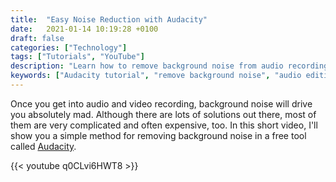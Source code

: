 ```yaml
---
title:  "Easy Noise Reduction with Audacity"
date:   2021-01-14 10:19:28 +0100
draft: false
categories: ["Technology"]
tags: ["Tutorials", "YouTube"]
description: "Learn how to remove background noise from audio recordings using the free software Audacity. This simple tutorial shows you an easy method to clean up your audio without expensive tools or complicated processes."
keywords: ["Audacity tutorial", "remove background noise", "audio editing", "free audio software", "noise removal", "clean audio recording", "Audacity noise reduction", "podcast editing"]
---
```


Once you get into audio and video recording, background noise will drive you absolutely mad. Although there are lots of solutions out there, most of them are very complicated and often expensive, too. In this short video, I'll show you a simple method for removing background noise in a free tool called [Audacity](https://www.audacityteam.org/).

{{< youtube q0CLvi6HWT8 >}} 